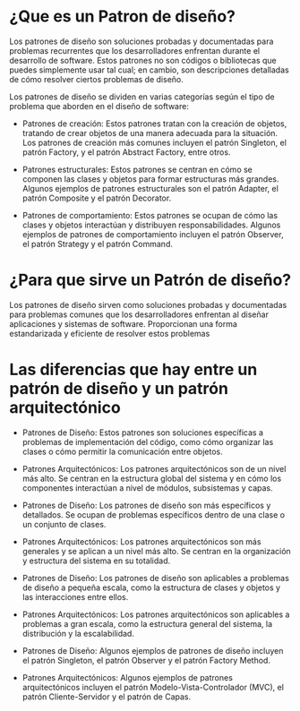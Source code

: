 # ¿Que es un Patron de diseño?

Los patrones de diseño son soluciones probadas y documentadas para problemas recurrentes que los desarrolladores enfrentan durante el desarrollo de software. Estos patrones no son códigos o bibliotecas que puedes simplemente usar tal cual; en cambio, son descripciones detalladas de cómo resolver ciertos problemas de diseño.

Los patrones de diseño se dividen en varias categorías según el tipo de problema que aborden en el diseño de software:

- Patrones de creación: Estos patrones tratan con la creación de objetos, tratando de crear objetos de una manera adecuada para la situación. Los patrones de creación más comunes incluyen el patrón Singleton, el patrón Factory, y el patrón Abstract Factory, entre otros.

- Patrones estructurales: Estos patrones se centran en cómo se componen las clases y objetos para formar estructuras más grandes. Algunos ejemplos de patrones estructurales son el patrón Adapter, el patrón Composite y el patrón Decorator.

- Patrones de comportamiento: Estos patrones se ocupan de cómo las clases y objetos interactúan y distribuyen responsabilidades. Algunos ejemplos de patrones de comportamiento incluyen el patrón Observer, el patrón Strategy y el patrón Command.

# ¿Para que sirve un Patrón de diseño?

Los patrones de diseño sirven como soluciones probadas y documentadas para problemas comunes que los desarrolladores enfrentan al diseñar aplicaciones y sistemas de software. Proporcionan una forma estandarizada y eficiente de resolver estos problemas

# Las diferencias que hay entre un patrón de diseño y un patrón arquitectónico

- Patrones de Diseño: Estos patrones son soluciones específicas a problemas de implementación del código, como cómo organizar las clases o cómo permitir la comunicación entre objetos.
- Patrones Arquitectónicos: Los patrones arquitectónicos son de un nivel más alto. Se centran en la estructura global del sistema y en cómo los componentes interactúan a nivel de módulos, subsistemas y capas.

- Patrones de Diseño: Los patrones de diseño son más específicos y detallados. Se ocupan de problemas específicos dentro de una clase o un conjunto de clases.
- Patrones Arquitectónicos: Los patrones arquitectónicos son más generales y se aplican a un nivel más alto. Se centran en la organización y estructura del sistema en su totalidad.

- Patrones de Diseño: Los patrones de diseño son aplicables a problemas de diseño a pequeña escala, como la estructura de clases y objetos y las interacciones entre ellos.
- Patrones Arquitectónicos: Los patrones arquitectónicos son aplicables a problemas a gran escala, como la estructura general del sistema, la distribución y la escalabilidad.

- Patrones de Diseño: Algunos ejemplos de patrones de diseño incluyen el patrón Singleton, el patrón Observer y el patrón Factory Method.
- Patrones Arquitectónicos: Algunos ejemplos de patrones arquitectónicos incluyen el patrón Modelo-Vista-Controlador (MVC), el patrón Cliente-Servidor y el patrón de Capas.

